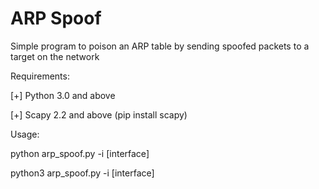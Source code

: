 # ARP Spoof

Simple program to poison an ARP table by sending spoofed packets to a target on the network

Requirements:

[+]  Python 3.0 and above

[+]  Scapy 2.2 and above (pip install scapy)

Usage:

python arp_spoof.py -i [interface]

python3 arp_spoof.py -i [interface]
